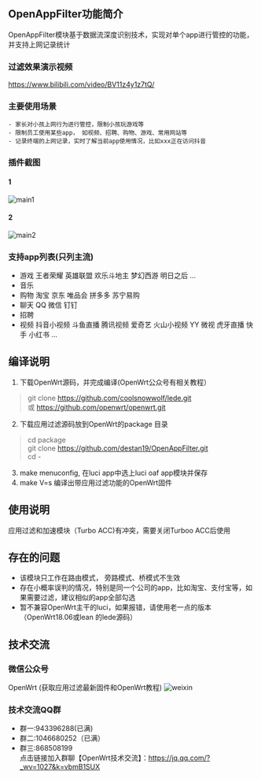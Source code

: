 
## OpenAppFilter功能简介

OpenAppFilter模块基于数据流深度识别技术，实现对单个app进行管控的功能，并支持上网记录统计

### 过滤效果演示视频
https://www.bilibili.com/video/BV11z4y1z7tQ/  

### 主要使用场景
	- 家长对小孩上网行为进行管控，限制小孩玩游戏等
	- 限制员工使用某些app， 如视频、招聘、购物、游戏、常用网站等
	- 记录终端的上网记录，实时了解当前app使用情况，比如xxx正在访问抖音
	
### 插件截图
#### 1
![main1](https://github.com/destan19/images/blob/master/oaf/main1.png)


#### 2
![main2](https://github.com/destan19/images/blob/master/oaf/main2.png)

### 支持app列表(只列主流)
 - 游戏
   王者荣耀 英雄联盟 欢乐斗地主 梦幻西游 明日之后 ...
 - 音乐
 - 购物
   淘宝 京东 唯品会 拼多多 苏宁易购
 - 聊天
	QQ 微信 钉钉 
 - 招聘
 - 视频
   抖音小视频 斗鱼直播 腾讯视频 爱奇艺 火山小视频 YY 微视 虎牙直播 快手 小红书 ...

## 编译说明
1. 下载OpenWrt源码，并完成编译(OpenWrt公众号有相关教程）
> git clone https://github.com/coolsnowwolf/lede.git  
> 或 https://github.com/openwrt/openwrt.git  
2. 下载应用过滤源码放到OpenWrt的package 目录
> cd package  
git clone https://github.com/destan19/OpenAppFilter.git  
cd -
3. make menuconfig, 在luci app中选上luci oaf app模块并保存 
4. make V=s 编译出带应用过滤功能的OpenWrt固件 

## 使用说明
应用过滤和加速模块（Turbo ACC)有冲突，需要关闭Turboo ACC后使用



## 存在的问题
- 该模块只工作在路由模式， 旁路模式、桥模式不生效  
- 存在小概率误判的情况，特别是同一个公司的app，比如淘宝、支付宝等，如果需要过滤，建议相似的app全部勾选  
- 暂不兼容OpenWrt主干的luci，如果报错，请使用老一点的版本（OpenWrt18.06或lean 的lede源码）  

## 技术交流

### 微信公众号
OpenWrt (获取应用过滤最新固件和OpenWrt教程)
![weixin](https://github.com/destan19/images/blob/master/oaf/qr.png)
### 技术交流QQ群 
- 群一:943396288(已满)  
- 群二:1046680252（已满）
- 群三:868508199  
点击链接加入群聊【OpenWrt技术交流】：https://jq.qq.com/?_wv=1027&k=vbmB1SUX

